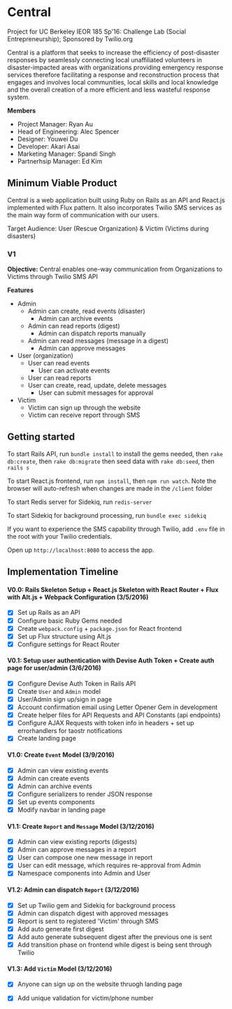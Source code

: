 # Central
Project for UC Berkeley IEOR 185 Sp'16: Challenge Lab (Social Entrepreneurship); Sponsored by Twilio.org

Central is a platform that seeks to increase the efficiency of post-disaster responses by seamlessly connecting local unaffiliated volunteers in disaster-impacted areas with organizations providing emergency response services therefore facilitating a response and reconstruction process that engages and involves local communities, local skills and local knowledge and the overall creation of a more efficient and less wasteful response system.

**Members**

- Project Manager: Ryan Au
- Head of Engineering: Alec Spencer
- Designer: Youwei Du
- Developer: Akari Asai
- Marketing Manager: Spandi Singh
- Partnerhsip Manager: Ed Kim

## Minimum Viable Product

Central is a web application built using Ruby on Rails as an API and React.js implemented with Flux pattern. It also incorporates Twilio SMS services as the main way form of communication with our users.

Target Audience: User (Rescue Organization) & Victim (Victims during disasters)

### V1

**Objective:** Central enables one-way communication from Organizations to Victims through Twilio SMS API

**Features**

* Admin
	* Admin can create, read events (disaster)
		* Admin can archive events
	* Admin can read reports (digest)
		* Admin can dispatch reports manually
	* Admin can read messages (message in a digest)
		* Admin can approve messages
* User (organization)
	* User can read events
		* User can activate events
	* User can read reports
	* User can create, read, update, delete messages
		* User can submit messages for approval
* Victim
	* Victim can sign up through the website
	* Victim can receive report through SMS

## Getting started

To start Rails API, run `bundle install` to install the gems needed, then `rake db:create`, then `rake db:migrate` then seed data with `rake db:seed`, then `rails s`

To start React.js frontend, run `npm install`, then `npm run watch`. Note the browser will auto-refresh when changes are made in the `/client` folder

To start Redis server for Sidekiq, run `redis-server`

To start Sidekiq for background processing, run `bundle exec sidekiq`

If you want to experience the SMS capability through Twilio, add `.env` file in the root with your Twilio credentials.

Open up `http://localhost:8080` to access the app.

## Implementation Timeline

####  V0.0: Rails Skeleton Setup + React.js Skeleton with React Router + Flux with Alt.js + Webpack Configuration (3/5/2016)

- [X] Set up Rails as an API
- [X] Configure basic Ruby Gems needed
- [X] Create `webpack.config` + `package.json` for React frontend
- [X] Set up Flux structure using Alt.js
- [X] Configure settings for React Router

####  V0.1: Setup user authentication with Devise Auth Token + Create auth page for user/admin (3/6/2016)

- [X] Configure Devise Auth Token in Rails API
- [X] Create `User` and `Admin` model
- [X] User/Admin sign up/sign in page
- [X] Account confirmation email using Letter Opener Gem in development
- [X] Create helper files for API Requests and API Constants (api endpoints)
- [X] Configure AJAX Requests with token info in headers + set up errorhandlers for taostr notifications
- [X] Create landing page

####  V1.0: Create `Event` Model (3/9/2016)

- [X] Admin can view existing events
- [X] Admin can create events
- [X] Admin can archive events
- [X] Configure serializers to render JSON response
- [X] Set up events components
- [X] Modify navbar in landing page

####  V1.1: Create `Report` and `Message` Model (3/12/2016)

- [X] Admin can view existing reports (digests)
- [X] Admin can approve messages in a report
- [X]	User can compose one new message in report
- [X] User can edit message, which requires re-approval from Admin
- [X] Namespace components into Admin and User

####  V1.2: Admin can dispatch `Report` (3/12/2016)

- [X] Set up Twilio gem and Sidekiq for background process
- [X] Admin can dispatch digest with approved messages
- [X] Report is sent to registered 'Victim' through SMS
- [X]	Add auto generate first digest
- [X] Add auto generate subsequent digest after the previous one is sent
- [X] Add transition phase on frontend while digest is being sent through Twilio

####  V1.3: Add `Victim` Model (3/12/2016)

- [X] Anyone can sign up on the website thruogh landing page
- [X] Add unique validation for victim/phone number










